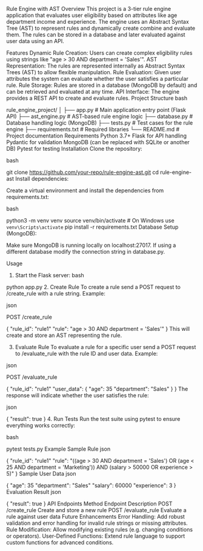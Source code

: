 Rule Engine with AST
Overview
This project is a 3-tier rule engine application that evaluates user eligibility based on attributes like age department income and experience. The engine uses an Abstract Syntax Tree (AST) to represent rules and dynamically create combine and evaluate them. The rules can be stored in a database and later evaluated against user data using an API.

Features
Dynamic Rule Creation: Users can create complex eligibility rules using strings like "age > 30 AND department = 'Sales'".
AST Representation: The rules are represented internally as Abstract Syntax Trees (AST) to allow flexible manipulation.
Rule Evaluation: Given user attributes the system can evaluate whether the user satisfies a particular rule.
Rule Storage: Rules are stored in a database (MongoDB by default) and can be retrieved and evaluated at any time.
API Interface: The engine provides a REST API to create and evaluate rules.
Project Structure
bash

rule_engine_project/
│
├── app.py                      # Main application entry point (Flask API)
├── ast_engine.py                # AST-based rule engine logic
├── database.py                  # Database handling logic (MongoDB)
├── tests.py                     # Test cases for the rule engine
├── requirements.txt             # Required libraries
└── README.md                    # Project documentation
Requirements
Python 3.7+
Flask for API handling
Pydantic for validation
MongoDB (can be replaced with SQLite or another DB)
Pytest for testing
Installation
Clone the repository:

bash

git clone https://github.com/your-repo/rule-engine-ast.git
cd rule-engine-ast
Install dependencies:

Create a virtual environment and install the dependencies from requirements.txt:

bash

python3 -m venv venv
source venv/bin/activate  # On Windows use `venv\Scripts\activate`
pip install -r requirements.txt
Database Setup (MongoDB):

Make sure MongoDB is running locally on localhost:27017. If using a different database modify the connection string in database.py.

Usage
1. Start the Flask server:
bash

python app.py
2. Create Rule
To create a rule send a POST request to /create_rule with a rule string. Example:

json

POST /create_rule

{
  "rule_id": "rule1"
  "rule": "age > 30 AND department = 'Sales'"
}
This will create and store an AST representing the rule.

3. Evaluate Rule
To evaluate a rule for a specific user send a POST request to /evaluate_rule with the rule ID and user data. Example:

json

POST /evaluate_rule

{
  "rule_id": "rule1"
  "user_data": {
    "age": 35
    "department": "Sales"
  }
}
The response will indicate whether the user satisfies the rule:

json

{
  "result": true
}
4. Run Tests
Run the test suite using pytest to ensure everything works correctly:

bash

pytest tests.py
Example
Sample Rule
json

{
  "rule_id": "rule1"
  "rule": "((age > 30 AND department = 'Sales') OR (age < 25 AND department = 'Marketing')) AND (salary > 50000 OR experience > 5)"
}
Sample User Data
json

{
  "age": 35
  "department": "Sales"
  "salary": 60000
  "experience": 3
}
Evaluation Result
json

{
  "result": true
}
API Endpoints
Method	Endpoint	Description
POST	/create_rule	Create and store a new rule
POST	/evaluate_rule	Evaluate a rule against user data
Future Enhancements
Error Handling: Add robust validation and error handling for invalid rule strings or missing attributes.
Rule Modification: Allow modifying existing rules (e.g. changing conditions or operators).
User-Defined Functions: Extend rule language to support custom functions for advanced conditions.
